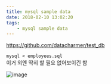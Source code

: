 ```yaml
---
title: mysql sample data
date: 2018-02-10 13:02:20
tags:
    - mysql sample data
---
```


https://github.com/datacharmer/test_db  

```mysql < employees.sql```   
이거 외엔 딱히 할 필요 없어보이긴 함

![image](https://user-images.githubusercontent.com/18513953/33320411-7fb7b6ce-d485-11e7-858b-420c8d45b795.png)